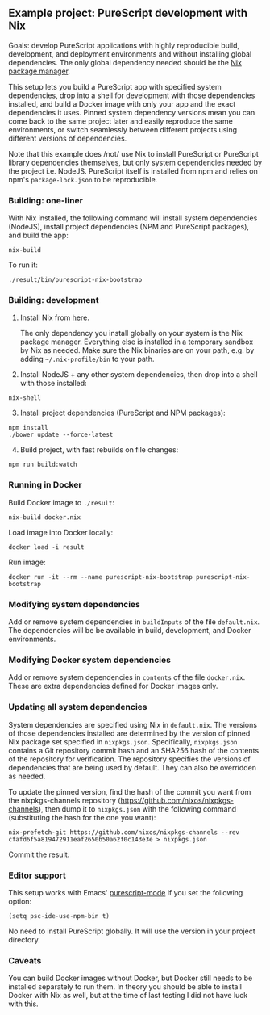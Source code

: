 ## Example project: PureScript development with Nix

Goals: develop PureScript applications with highly reproducible build, development, and deployment environments and without installing global dependencies. The only global dependency needed should be the [Nix package manager](https://nixos.org/nix/).

This setup lets you build a PureScript app with specified system dependencies, drop into a shell for development with those dependencies installed, and build a Docker image with only your app and the exact dependencies it uses. Pinned system dependency versions mean you can come back to the same project later and easily reproduce the same environments, or switch seamlessly between different projects using different versions of dependencies.

Note that this example does /not/ use Nix to install PureScript or PureScript library dependencies themselves, but only system dependencies needed by the project i.e. NodeJS. PureScript itself is installed from npm and relies on npm's `package-lock.json` to be reproducible.

### Building: one-liner

With Nix installed, the following command will install system dependencies (NodeJS), install project dependencies (NPM and PureScript packages), and build the app:

```
nix-build
```

To run it:

```
./result/bin/purescript-nix-bootstrap
```

### Building: development

1) Install Nix from [here](https://nixos.org/nix/).

    The only dependency you install globally on your system is the Nix package manager. Everything else is installed in a temporary sandbox by Nix as needed. Make sure the Nix binaries are on your path, e.g. by adding `~/.nix-profile/bin` to your path.

2) Install NodeJS + any other system dependencies, then drop into a shell with those installed:

```
nix-shell
```

3) Install project dependencies (PureScript and NPM packages):

```
npm install
./bower update --force-latest
```

4) Build project, with fast rebuilds on file changes:

```
npm run build:watch
```

### Running in Docker

Build Docker image to `./result`:

```
nix-build docker.nix
```

Load image into Docker locally:

```
docker load -i result
```

Run image:

```
docker run -it --rm --name purescript-nix-bootstrap purescript-nix-bootstrap
```

### Modifying system dependencies

Add or remove system dependencies in `buildInputs` of the file `default.nix`. The dependencies will be be available in build, development, and Docker environments.

### Modifying Docker system dependencies

Add or remove system dependencies in `contents` of the file `docker.nix`. These are extra dependencies defined for Docker images only.

### Updating all system dependencies

System dependencies are specified using Nix in `default.nix`. The versions of those dependencies installed are determined by the version of pinned Nix package set specified in `nixpkgs.json`. Specifically, `nixpkgs.json` contains a Git repository commit hash and an SHA256 hash of the contents of the repository for verification. The repository specifies the versions of dependencies that are being used by default. They can also be overridden as needed.

To update the pinned version, find the hash of the commit you want from the nixpkgs-channels repository (https://github.com/nixos/nixpkgs-channels), then dump it to `nixpkgs.json` with the following command (substituting the hash for the one you want):

```
nix-prefetch-git https://github.com/nixos/nixpkgs-channels --rev cfafd6f5a819472911eaf2650b50a62f0c143e3e > nixpkgs.json
```

Commit the result.

### Editor support

This setup works with Emacs' [purescript-mode](https://github.com/dysinger/purescript-mode) if you set the following option:

```
(setq psc-ide-use-npm-bin t)
```

No need to install PureScript globally. It will use the version in your project directory.

### Caveats

You can build Docker images without Docker, but Docker still needs to be installed separately to run them. In theory you should be able to install Docker with Nix as well, but at the time of last testing I did not have luck with this.

